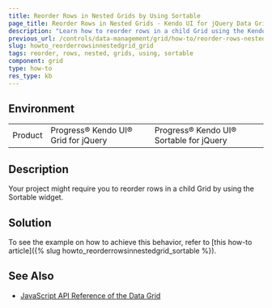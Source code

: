 ```yaml
---
title: Reorder Rows in Nested Grids by Using Sortable
page_title: Reorder Rows in Nested Grids - Kendo UI for jQuery Data Grid
description: "Learn how to reorder rows in a child Grid using the Kendo UI Sortable component."
previous_url: /controls/data-management/grid/how-to/reorder-rows-nested-grids, /controls/data-management/grid/how-to/Editing/reorder-rows-nested-grids
slug: howto_reorderrowsinnestedgrid_grid
tags: reorder, rows, nested, grids, using, sortable
component: grid
type: how-to
res_type: kb
---
```


## Environment

<table>
	<tbody>
		<tr>
			<td>Product</td>
			<td>Progress® Kendo UI® Grid for jQuery</td>
			<td>Progress® Kendo UI® Sortable for jQuery</td>
		</tr>
	</tbody>
</table>

## Description

Your project might require you to reorder rows in a child Grid by using the Sortable widget.

## Solution

To see the example on how to achieve this behavior, refer to [this how-to article]({% slug howto_reorderrowsinnestedgrid_sortable %}).

## See Also

* [JavaScript API Reference of the Data Grid](/api/javascript/ui/grid)
